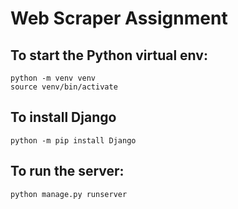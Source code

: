 # Web Scraper Assignment

## To start the Python virtual env:
    python -m venv venv
    source venv/bin/activate

## To install Django
    python -m pip install Django

## To run the server:
    python manage.py runserver    
